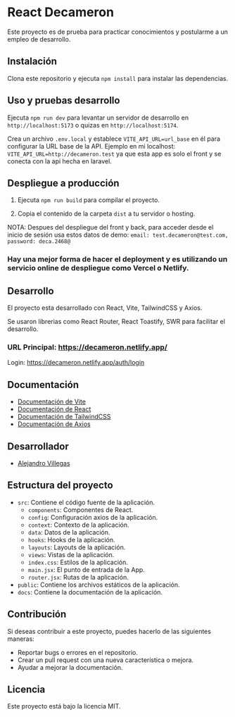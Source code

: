 # React Decameron

Este proyecto es de prueba para practicar conocimientos y postularme a un empleo de desarrollo.

## Instalación

Clona este repositorio y ejecuta `npm install` para instalar las dependencias.

## Uso y pruebas desarrollo

Ejecuta `npm run dev` para levantar un servidor de desarrollo en `http://localhost:5173` o quizas en `http://localhost:5174`.

Crea un archivo `.env.local` y establece `VITE_API_URL=url_base` en él para configurar la URL base de la API. Ejemplo en mi localhost: `VITE_API_URL=http://decameron.test` ya que esta app es solo el front y se conecta con la api hecha en laravel.

## Despliegue a producción

1. Ejecuta `npm run build` para compilar el proyecto.

2. Copia el contenido de la carpeta `dist` a tu servidor o hosting.

NOTA: Despues del despliegue del front y back, para acceder desde el inicio de sesión usa estos datos de demo: `email: test.decameron@test.com, password: deca.2468@`

### Hay una mejor forma de hacer el deployment y es utilizando un servicio online de despliegue como Vercel o Netlify.

## Desarrollo

El proyecto esta desarrollado con React, Vite, TailwindCSS y Axios.

Se usaron librerias como React Router, React Toastify, SWR para facilitar el desarrollo.

### URL Principal: https://decameron.netlify.app/

Login: https://decameron.netlify.app/auth/login

## Documentación

- [Documentación de Vite](https://vitejs.dev/guide/api-plugin.html)
- [Documentación de React](https://reactjs.org/docs/getting-started.html)
- [Documentación de TailwindCSS](https://tailwindcss.com/docs/installation)
- [Documentación de Axios](https://axios-http.com/docs/intro)

## Desarrollador

- [Alejandro Villegas](https://github.com/Alekuoshu)

## Estructura del proyecto

- `src`: Contiene el código fuente de la aplicación.
  - `components`: Componentes de React.
  - `config`: Configuración axios de la aplicación.
  - `context`: Contexto de la aplicación.
  - `data`: Datos de la aplicación.
  - `hooks`: Hooks de la aplicación.
  - `layouts`: Layouts de la aplicación.
  - `views`: Vistas de la aplicación.
  - `index.css`: Estilos de la aplicación.
  - `main.jsx`: El punto de entrada de la App.
  - `router.jsx`: Rutas de la aplicación.
- `public`: Contiene los archivos estáticos de la aplicación.
- `docs`: Contiene la documentación de la aplicación.

## Contribución

Si deseas contribuir a este proyecto, puedes hacerlo de las siguientes maneras:

- Reportar bugs o errores en el repositorio.
- Crear un pull request con una nueva característica o mejora.
- Ayudar a mejorar la documentación.

## Licencia

Este proyecto está bajo la licencia MIT.
